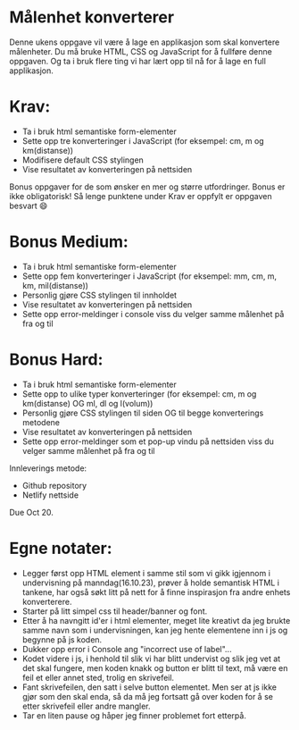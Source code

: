 # Målenhet konverterer

Denne ukens oppgave vil være å lage en applikasjon som skal konvertere målenheter. Du må bruke HTML, CSS og JavaScript for å fullføre denne oppgaven. Og ta i bruk flere ting vi har lært opp til nå for å lage en full applikasjon.

# Krav:
- Ta i bruk html semantiske form-elementer
- Sette opp tre konverteringer i JavaScript (for eksempel: cm, m og km(distanse))
- Modifisere default CSS stylingen
- Vise resultatet av konverteringen på nettsiden

Bonus oppgaver for de som ønsker en mer og større utfordringer. Bonus er ikke obligatorisk! Så lenge punktene under Krav er oppfylt er oppgaven besvart 😄

# Bonus Medium:
- Ta i bruk html semantiske form-elementer
- Sette opp fem konverteringer i JavaScript (for eksempel: mm, cm, m, km, mil(distanse))
- Personlig gjøre CSS stylingen til innholdet
- Vise resultatet av konverteringen på nettsiden
- Sette opp error-meldinger i console viss du velger samme målenhet på fra og til

# Bonus Hard:
- Ta i bruk html semantiske form-elementer
- Sette opp to ulike typer konverteringer (for eksempel: cm, m og km(distanse) OG ml, dl og l(volum))
- Personlig gjøre CSS stylingen til siden OG til begge konverterings metodene
- Vise resultatet av konverteringen på nettsiden
- Sette opp error-meldinger som et pop-up vindu på nettsiden viss du velger samme målenhet på fra og til

Innleverings metode:
- Github repository
- Netlify nettside

Due Oct 20.




# Egne notater:

- Legger først opp HTML element i samme stil som vi gikk igjennom i undervisning på manndag(16.10.23), prøver å holde semantisk HTML i tankene, har også søkt litt på nett for å finne inspirasjon fra andre enhets konverterere.
- Starter på litt simpel css til header/banner og font.
- Etter å ha navngitt id'er i html elementer, meget lite kreativt da jeg brukte samme navn som i undervisningen, kan jeg hente elementene inn i js og begynne på js koden.
- Dukker opp error i Console ang "incorrect use of label"...
- Kodet videre i js, i henhold til slik vi har blitt undervist og slik jeg vet at det skal fungere, men koden knakk og button er blitt til text, må være en feil et eller annet sted, trolig en skrivefeil.
- Fant skrivefeilen, den satt i selve button elementet. Men ser at js ikke gjør som den skal enda, så da må jeg fortsatt gå over koden for å se etter skrivefeil eller andre mangler. 
- Tar en liten pause og håper jeg finner problemet fort etterpå.